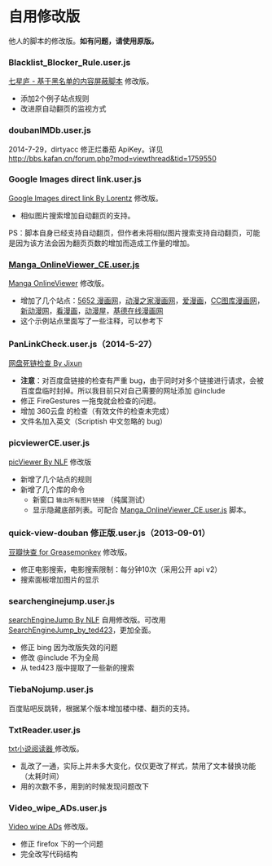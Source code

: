 自用修改版
=========

他人的脚本的修改版。**如有问题，请使用原版。**

### Blacklist_Blocker_Rule.user.js

[七星庐 - 基于黑名单的内容屏蔽脚本](http://qixinglu.com/post/blacklist_blocker_greasemonkey_script.html) 修改版。

 - 添加2个例子站点规则
 - 改进原自动翻页的监视方式

### doubanIMDb.user.js

2014-7-29，dirtyacc 修正烂番茄 ApiKey。详见 http://bbs.kafan.cn/forum.php?mod=viewthread&tid=1759550

### Google Images direct link.user.js

[Google Images direct link By Lorentz](http://userscripts.org:8080/scripts/show/78355) 修改版。

 - 相似图片搜索增加自动翻页的支持。

PS：脚本自身已经支持自动翻页，但作者未将相似图片搜索支持自动翻页，可能是因为该方法会因为翻页页数的增加而造成工作量的增加。

### [Manga_OnlineViewer_CE.user.js][]

[Manga OnlineViewer](https://greasyfork.org/scripts/1319-manga-onlineviewer) 修改版。

 - 增加了几个站点：[5652 漫画网](http://mh.5652.com/)，[动漫之家漫画网](http://manhua.dmzj.com/)，[爱漫画](http://www.imanhua.com/)，[CC图库漫画网](http://www.tuku.cc/)，[新动漫网](http://www.xindm.cn/)，[看漫画](http://www.kkkmh.com/)，[动漫屋](http://www.dm5.com/)，[基德在线漫画网](http://www.jide123.net/)
 - 这个示例站点里面写了一些注释，可以参考下

### PanLinkCheck.user.js（2014-5-27）

[网盘死链检查 By Jixun](https://greasyfork.org/scripts/1262)

 - **注意**：对百度盘链接的检查有严重 bug，由于同时对多个链接进行请求，会被百度盘临时封掉。所以我目前只对自己需要的网址添加 @include
 - 修正 FireGestures 一拖曳就会检查的问题。
 - 增加 360云盘 的检查（有效文件的检查未完成）
 - 文件名加入英文（Scriptish 中文忽略的 bug）

### picviewerCE.user.js

[picViewer By NLF](http://userscripts.org/scripts/show/105741) 修改版

 - 新增了几个站点的规则
 - 新增了几个库的命令
    - 新窗口 `输出所有图片链接` （纯属测试）
    - 显示隐藏底部列表。可配合 [Manga_OnlineViewer_CE.user.js][] 脚本。

### quick-view-douban 修正版.user.js（2013-09-01）

[豆瓣快查 for Greasemonkey](http://userscripts.org:8080/scripts/show/129416) 修改版。

 - 修正电影搜索，电影搜索限制：每分钟10次（采用公开 api v2）
 - 搜索面板增加图片的显示

### searchenginejump.user.js

[searchEngineJump By NLF](http://userscripts.org/scripts/show/84970) 自用修改版。可改用 [SearchEngineJump_by_ted423](https://greasyfork.org/zh-CN/scripts/213-searchenginejump-by-ted423)，更加全面。

 - 修正 bing 因为改版失效的问题
 - 修改 @include 不为全局
 - 从 ted423 版中提取了一些新的搜索

### TiebaNojump.user.js

百度贴吧反跳转，根据某个版本增加楼中楼、翻页的支持。

### TxtReader.user.js

[txt小说阅读器 ](http://userscripts.org:8080/scripts/show/185278) 修改版。

 - 乱改了一通，实际上并未多大变化，仅仅更改了样式，禁用了文本替换功能（太耗时间）
 - 用的次数不多，用到的时候发现问题改下

### Video_wipe_ADs.user.js

[Video wipe ADs](https://greasyfork.org/scripts/358-video-wipe-ads) 修改版。

 - 修正 firefox 下的一个问题
 - 完全改写代码结构


[Manga_OnlineViewer_CE.user.js]: https://github.com/ywzhaiqi/userscript/blob/master/.%E4%BF%AE%E6%94%B9%E7%89%88/Manga_OnlineViewer_CE.user.js